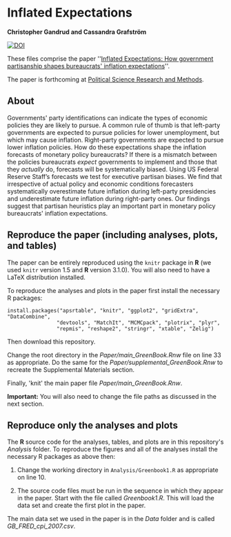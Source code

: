 # Inflated Expectations

**Christopher Gandrud and Cassandra Grafström**

[![DOI](https://zenodo.org/badge/5350/christophergandrud/GreenBook.png)](http://dx.doi.org/10.5281/zenodo.11320)

These files comprise the paper ''[Inflated Expectations:
How government
partisanship shapes bureaucrats' inflation
expectations](http://ssrn.com/abstract=2125283)''.

The paper is forthcoming at [Political Science
Research and Methods](http://journals.cambridge.org/action/displayJournal?jid=RAM).

## About

Governments' party identifications can indicate the types of economic
policies they are likely to pursue. A common rule of thumb is that
left-party governments are expected to pursue policies for lower
unemployment, but which may cause inflation. Right-party governments
are expected to pursue lower inflation policies. How do these
expectations shape the inflation forecasts of monetary policy
bureaucrats? If there is a mismatch between the policies bureaucrats
*expect* governments to implement and those that they *actually* do,
forecasts will be systematically biased. Using US Federal Reserve
Staff’s forecasts we test for executive partisan biases. We find that
irrespective of actual policy and economic conditions forecasters
systematically overestimate future inflation during left-party presidencies
and underestimate future inflation during right-party ones. Our findings
suggest that partisan heuristics play an important part in monetary
policy bureaucrats' inflation expectations.

## Reproduce the paper (including analyses, plots, and tables)

The paper can be entirely reproduced using the `knitr` package in **R**
(we used `knitr` version 1.5 and **R** version 3.1.0). You will also need
to have a LaTeX
distribution installed.

To reproduce the analyses and plots in the paper first install the necessary
R packages:

```{S}
install.packages("apsrtable", "knitr", "ggplot2", "gridExtra", "DataCombine",
                "devtools", "MatchIt", "MCMCpack", "plotrix", "plyr",
                "repmis", "reshape2", "stringr", "xtable", "Zelig")
```

Then download this repository.

Change the root directory in the *Paper/main_GreenBook.Rnw* file on line 33 as appropriate. Do the same for the *Paper/supplemental_GreenBook.Rnw* to recreate the Supplemental Materials section.

Finally, 'knit' the main paper file *Paper/main_GreenBook.Rnw*.

**Important:** You will also need to change the file paths as discussed in the next section.

## Reproduce only the analyses and plots

The **R** source code for the analyses, tables, and plots are in this
repository's *Analysis* folder. To reproduce the figures and all of the
analyses install the necessary R packages as above then:

1. Change the working directory in `Analysis/Greenbook1.R` as 
appropriate on line 10.

2. The source code files must be run in the sequence in which they appear in the
paper. Start with the file called *Greenbook1.R*. This will load the data set
and create the first plot in the paper.

The main data set we used in the paper is in the *Data* folder and is called
*GB_FRED_cpi_2007.csv*.

